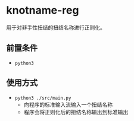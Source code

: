 # knotname-reg
用于对非手性扭结的扭结名称进行正则化。



## 前置条件

- `python3`



## 使用方式

- `python3 ./src/main.py`
  - 向程序的标准输入流输入一个扭结名称
  - 程序会将正则化后的扭结名称输出到标准输出

